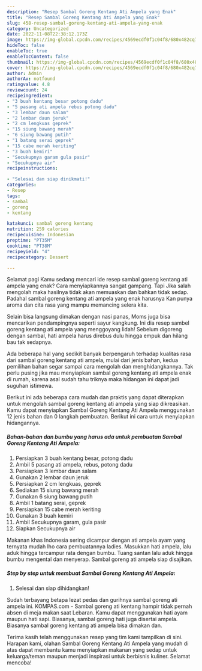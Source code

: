 ```yaml
---
description: "Resep Sambal Goreng Kentang Ati Ampela yang Enak"
title: "Resep Sambal Goreng Kentang Ati Ampela yang Enak"
slug: 458-resep-sambal-goreng-kentang-ati-ampela-yang-enak
category: Uncategorized
date: 2022-11-08T22:38:12.173Z
image: https://img-global.cpcdn.com/recipes/4569ecdf0f1c04f8/680x482cq70/sambal-goreng-kentang-ati-ampela-foto-resep-utama.jpg
hideToc: false
enableToc: true
enableTocContent: false
thumbnail: https://img-global.cpcdn.com/recipes/4569ecdf0f1c04f8/680x482cq70/sambal-goreng-kentang-ati-ampela-foto-resep-utama.jpg
cover: https://img-global.cpcdn.com/recipes/4569ecdf0f1c04f8/680x482cq70/sambal-goreng-kentang-ati-ampela-foto-resep-utama.jpg
author: Admin
authorAv: notfound
ratingvalue: 4.8
reviewcount: 24
recipeingredient:
- "3 buah kentang besar potong dadu"
- "5 pasang ati ampela rebus potong dadu"
- "3 lembar daun salam"
- "2 lembar daun jeruk"
- "2 cm lengkuas geprek"
- "15 siung bawang merah"
- "6 siung bawang putih"
- "1 batang serai geprek"
- "15 cabe merah keriting"
- "3 buah kemiri"
- "Secukupnya garam gula pasir"
- "Secukupnya air"
recipeinstructions:

- "Selesai dan siap dinikmati!"
categories:
- Resep
tags:
- sambal
- goreng
- kentang

katakunci: sambal goreng kentang 
nutrition: 259 calories
recipecuisine: Indonesian
preptime: "PT35M"
cooktime: "PT38M"
recipeyield: "4"
recipecategory: Dessert

---
```



Selamat pagi Kamu sedang mencari ide resep sambal goreng kentang ati ampela yang enak? Cara menyiapkannya sangat gampang. Tapi Jika salah mengolah maka hasilnya tidak akan memuaskan dan bahkan tidak sedap. Padahal sambal goreng kentang ati ampela yang enak harusnya Kan punya aroma dan cita rasa yang mampu memancing selera kita.


Selain bisa langsung dimakan dengan nasi panas, Moms juga bisa mencarikan pendampingnya seperti sayur kangkung. Ini dia resep sambel goreng kentang ati ampela yang menggoyang lidah! Sebelum digoreng dengan sambal, hati ampela harus direbus dulu hingga empuk dan hilang bau tak sedapnya.

Ada beberapa hal yang sedikit banyak berpengaruh terhadap kualitas rasa dari sambal goreng kentang ati ampela, mulai dari jenis bahan, kedua pemilihan bahan segar sampai cara mengolah dan menghidangkannya. Tak perlu pusing jika mau menyiapkan sambal goreng kentang ati ampela enak di rumah, karena asal sudah tahu triknya maka hidangan ini dapat jadi suguhan istimewa.


Berikut ini ada beberapa cara mudah dan praktis yang dapat diterapkan untuk mengolah sambal goreng kentang ati ampela yang siap dikreasikan. Kamu dapat menyiapkan Sambal Goreng Kentang Ati Ampela menggunakan 12 jenis bahan dan 0 langkah pembuatan. Berikut ini cara untuk menyiapkan hidangannya.

<!--inarticleads1-->

##### Bahan-bahan dan bumbu yang harus ada untuk pembuatan Sambal Goreng Kentang Ati Ampela:

1. Persiapkan 3 buah kentang besar, potong dadu
1. Ambil 5 pasang ati ampela, rebus, potong dadu
1. Persiapkan 3 lembar daun salam
1. Gunakan 2 lembar daun jeruk
1. Persiapkan 2 cm lengkuas, geprek
1. Sediakan 15 siung bawang merah
1. Gunakan 6 siung bawang putih
1. Ambil 1 batang serai, geprek
1. Persiapkan 15 cabe merah keriting
1. Gunakan 3 buah kemiri
1. Ambil Secukupnya garam, gula pasir
1. Siapkan Secukupnya air


Makanan khas Indonesia sering dicampur dengan ati ampela ayam yang ternyata mudah lho cara pembuatannya ladies. Masukkan hati ampela, lalu aduk hingga tercampur rata dengan bumbu. Tuang santan lalu aduk hingga bumbu mengental dan menyerap. Sambal goreng ati ampela siap disajikan. 

<!--inarticleads2-->

##### Step by step untuk membuat Sambal Goreng Kentang Ati Ampela:


1. Selesai dan siap dihidangkan!

Sudah terbayang betapa lezat pedas dan gurihnya sambal goreng ati ampela ini. KOMPAS.com - Sambal goreng ati kentang hampir tidak pernah absen di meja makan saat Lebaran. Kamu dapat menggunakan hati ayam maupun hati sapi. Biasanya, sambal goreng hati juga disertai ampela. Biasanya sambal goreng kentang ati ampela bisa dimakan dan. 

Terima kasih telah menggunakan resep yang tim kami tampilkan di sini. Harapan kami, olahan Sambal Goreng Kentang Ati Ampela yang mudah di atas dapat membantu kamu menyiapkan makanan yang sedap untuk keluarga/teman maupun menjadi inspirasi untuk berbisnis kuliner. Selamat mencoba!
